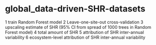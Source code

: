 # global_data-driven-SHR-datasets
1 train Random Forest model 
2 Leave-one-site-out cross-validation 
3 upscaling estimate of SHR (95% CI from spread of 1000 trees in Random Forest model)
4 total amount of SHR 
5 attribution of SHR inter-annual variability 
6 ecosystem-level attribution of SHR inter-annual variability 
